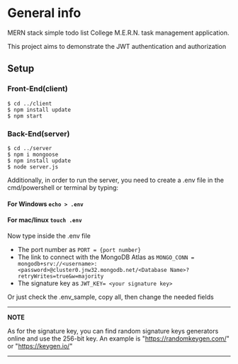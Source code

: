 # General info
MERN stack simple todo list
College M.E.R.N. task management application.

This project aims to demonstrate the JWT authentication and authorization 


## Setup
### Front-End(client)
```
$ cd ../client
$ npm install update
$ npm start
```
### Back-End(server)
```
$ cd ../server
$ npm i mongoose 
$ npm install update
$ node server.js

```
Additionally, in order to run the server, you need to create a .env file in the cmd/powershell or terminal
by typing:
#### For Windows `echo > .env`
#### For mac/linux `touch .env`

Now type inside the .env file 
 * The port number as `PORT = {port number}`
 * The link to connect with the MongoDB Atlas as `MONGO_CONN = mongodb+srv://<username>:<password>@cluster0.jnw32.mongodb.net/<Database Name>?retryWrites=true&w=majority`
 * The signature key as `JWT_KEY= <your signature key>`


Or just check the .env_sample, copy all, then change the needed fields

---
**NOTE**

As for the signature key, you can find random signature keys generators online and use the 256-bit key. 
An example is "https://randomkeygen.com/" or "https://keygen.io/" 

---



